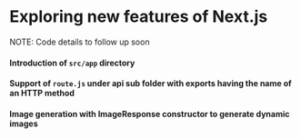 # Exploring new features of Next.js

NOTE: Code details to follow up soon

#### Introduction of `src/app` directory

#### Support of `route.js` under api sub folder with exports having the name of an HTTP method 

#### Image generation with ImageResponse constructor to generate dynamic images

